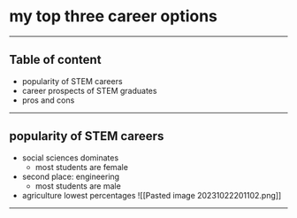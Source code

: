 # my top three career options
---
## Table of content
- popularity of STEM careers
- career prospects of STEM graduates
- pros and cons
---
## popularity of STEM careers
- social sciences dominates
	- most students are female
- second place: engineering
	- most students are male
- agriculture lowest percentages
![[Pasted image 20231022201102.png]]

---
